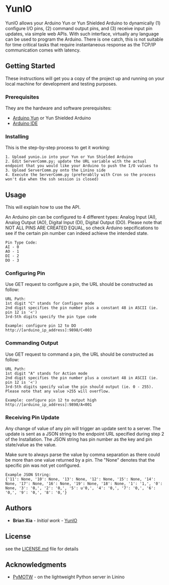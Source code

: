 # YunIO

YunIO allows your Arduino Yun or Yun Shielded Arduino to dynamically (1) configure I/O pins, (2) command output pins, and (3) receive input pin updates, via simple web APIs. With such interface, virtually any language can be used to program the Arduino. There is one catch, this is not suitable for time critical tasks that require instantaneous response as the TCP/IP communication comes with latency.

## Getting Started

These instructions will get you a copy of the project up and running on your local machine for development and testing purposes. 

### Prerequisites

They are the hardware and software prerequisites:

* [Arduino Yun](https://store.arduino.cc/usa/arduino-yun) or Yun Shielded Arduino
* [Arduino IDE](https://www.arduino.cc/en/Main/Software)

### Installing

This is the step-by-step process to get it working:

```
1. Upload yunio.io into your Yun or Yun Shielded Arduino
2. Edit ServerComm.py; update the URL variable with the actual endpoint that you would like your Arduino to push the I/O values to
3. Upload ServerComm.py onto the Linino side
4. Execute the ServerComm.py (preferablly with Cron so the process won't die when the ssh session is closed)
```

## Usage

This will explain how to use the API.

An Arduino pin can be configured to 4 different types: Analog Input (AI), Analog Output (AO), Digital Input (DI), Digital Output (DO). Please note that NOT ALL PINS ARE CREATED EQUAL, so check Arduino sepcifications to see if the certain pin number can indeed achieve the intended state. 

```
Pin Type Code:
AI - 0 
AO - 1
DI - 2
DO - 3
```

### Configuring Pin

Use GET request to configure a pin, the URL should be constructed as follow:
```
URL Path:
1st digit "C" stands for Configure mode
2nd digit specifies the pin number plus a constant 48 in ASCII (ie. pin 12 is '<')
3rd-5th digits specify the pin type code

Example: configure pin 12 to DO
http://[arduino_ip_address]:9898/C<003
```


### Commanding Output

Use GET request to command a pin, the URL should be constructed as follow:
```
URL Path:
1st digit "A" stands for Action mode
2nd digit specifies the pin number plus a constant 48 in ASCII (ie. pin 12 is '<')
3rd-5th digits specify value the pin should output (ie. 0 - 255). Please note that any value >255 will overflow.

Example: configure pin 12 to output high
http://[arduino_ip_address]:9898/A<001
```

### Receiving Pin Update

Any change of value of any pin will trigger an update sent to a server. The update is sent as a JSON string to the endpoint URL specified during step 2 of the Installation. The JSON string has pin number as the key and pin state/value as the value. 

Make sure to always parse the value by comma separation as there could be more than one value returned by a pin. The "None" denotes that the specific pin was not yet configured.

```
Example JSON String:
{'11': None, '10': None, '13': None, '12': None, '15': None, '14': None, '17': None, '16': None, '19': None, '18': None, '1': '1,', '0': None, '3': '0,', '2': '0,', '5': u'0,', '4': '0,', '7': '0,', '6': '0,', '9': '0,', '8': '0,'}

```

## Authors

* **Brian Xia** - *Initial work* - [YunIO](https://github.com/brianfruit)

## License

see the [LICENSE.md](LICENSE.md) file for details

## Acknowledgments

* [PyMOTW](https://pymotw.com/2/BaseHTTPServer/) - on the lightweight Python server in Linino
